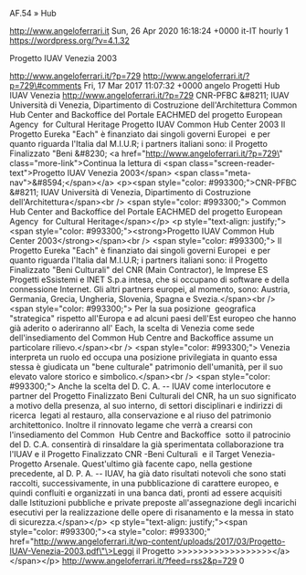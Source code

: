 AF.54 » Hub

http://www.angeloferrari.it Sun, 26 Apr 2020 16:18:24 +0000 it-IT hourly 1 https://wordpress.org/?v=4.1.32

Progetto IUAV Venezia 2003

http://www.angeloferrari.it/?p=729 http://www.angeloferrari.it/?p=729\#comments Fri, 17 Mar 2017 11:07:32 +0000 angelo Progetti Hub IUAV Venezia http://www.angeloferrari.it/?p=729 CNR-PFBC &\#8211; IUAV Università di Venezia, Dipartimento di Costruzione dell'Architettura Common Hub Center and Backoffice del Portale EACHMED del progetto European Agency  for Cultural Heritage Progetto IUAV Common Hub Center 2003 Il Progetto Eureka "Each" è finanziato dai singoli governi Europei  e per quanto riguarda l'Italia dal M.I.U.R; i partners italiani sono: il Progetto Finalizzato "Beni &\#8230; \<a href=\"http://www.angeloferrari.it/?p=729\" class=\"more-link\"\>Continua la lettura di \<span class=\"screen-reader-text\"\>Progetto IUAV Venezia 2003\</span\> \<span class=\"meta-nav\"\>&\#8594;\</span\>\</a\> \<p\>\<span style=\"color: \#993300;\"\>CNR-PFBC &\#8211; IUAV Università di Venezia, Dipartimento di Costruzione dell'Architettura\</span\>\<br /\> \<span style=\"color: \#993300;\"\> Common Hub Center and Backoffice del Portale EACHMED del progetto European Agency  for Cultural Heritage\</span\>\</p\> \<p style=\"text-align: justify;\"\>\<span style=\"color: \#993300;\"\>\<strong\>Progetto IUAV Common Hub Center 2003\</strong\>\</span\>\<br /\> \<span style=\"color: \#993300;\"\> Il Progetto Eureka "Each" è finanziato dai singoli governi Europei  e per quanto riguarda l'Italia dal M.I.U.R; i partners italiani sono: il Progetto Finalizzato "Beni Culturali" del CNR (Main Contractor), le Imprese ES  Progetti eSsistemi e INET S.p.a intesa, che si occupano di software e della connessione Internet. Gli altri partners europei, al momento, sono: Austria, Germania, Grecia, Ungheria, Slovenia, Spagna e Svezia.\</span\>\<br /\> \<span style=\"color: \#993300;\"\> Per la sua posizione  geografica "strategica" rispetto all'Europa e ad alcuni paesi dell'Est europeo che hanno già aderito o aderiranno all' Each, la scelta di Venezia come sede dell'insediamento del Common Hub Centre and Backoffice assume un particolare rilievo.\</span\>\<br /\> \<span style=\"color: \#993300;\"\> Venezia interpreta un ruolo ed occupa una posizione privilegiata in quanto essa stessa è giudicata un "bene culturale" patrimonio dell'umanità, per il suo elevato valore storico e simbolico.\</span\>\<br /\> \<span style=\"color: \#993300;\"\> Anche la scelta del D. C. A. -- IUAV come interlocutore e partner del Progetto Finalizzato Beni Culturali del CNR, ha un suo significato a motivo della presenza, al suo interno, di settori disciplinari e indirizzi di ricerca  legati al restauro, alla conservazione e al riuso del patrimonio architettonico. Inoltre il rinnovato legame che verrà a crearsi con l'insediamento del Common  Hub Centre and Backoffice  sotto il patrocinio del D. C.A. consentirà di rinsaldare la già sperimentata collaborazione tra l'IUAV e il Progetto Finalizzato CNR -Beni Culturali  e il Target Venezia- Progetto Arsenale. Quest'ultimo già facente capo, nella gestione precedente, al D. P. A. -- IUAV, ha già dato risultati notevoli che sono stati raccolti, successivamente, in una pubblicazione di carattere europeo, e quindi confluiti e organizzati in una banca dati, pronti ad essere acquisiti dalle Istituzioni pubbliche e private preposte all'assegnazione degli incarichi esecutivi per la realizzazione delle opere di risanamento e la messa in stato di sicurezza.\</span\>\</p\> \<p style=\"text-align: justify;\"\>\<span style=\"color: \#993300;\"\>\<a style=\"color: \#993300;\" href=\"http://www.angeloferrari.it/wp-content/uploads/2017/03/Progetto-IUAV-Venezia-2003.pdf\"\>Leggi il Progetto &gt;&gt;&gt;&gt;&gt;&gt;&gt;&gt;&gt;&gt;&gt;&gt;&gt;&gt;&gt;&gt;&gt;&gt;\</a\>\</span\>\</p\> http://www.angeloferrari.it/?feed=rss2&p=729 0
